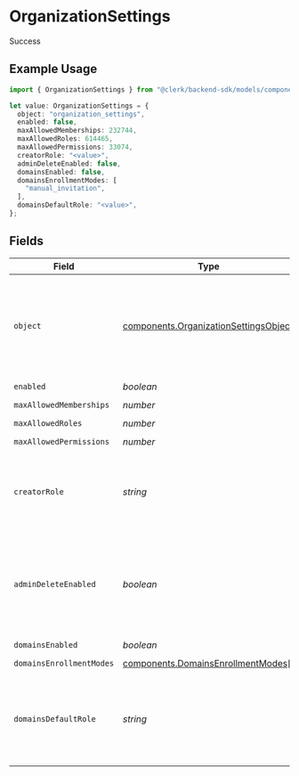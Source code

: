 # OrganizationSettings

Success

## Example Usage

```typescript
import { OrganizationSettings } from "@clerk/backend-sdk/models/components";

let value: OrganizationSettings = {
  object: "organization_settings",
  enabled: false,
  maxAllowedMemberships: 232744,
  maxAllowedRoles: 614465,
  maxAllowedPermissions: 33074,
  creatorRole: "<value>",
  adminDeleteEnabled: false,
  domainsEnabled: false,
  domainsEnrollmentModes: [
    "manual_invitation",
  ],
  domainsDefaultRole: "<value>",
};
```

## Fields

| Field                                                                                          | Type                                                                                           | Required                                                                                       | Description                                                                                    |
| ---------------------------------------------------------------------------------------------- | ---------------------------------------------------------------------------------------------- | ---------------------------------------------------------------------------------------------- | ---------------------------------------------------------------------------------------------- |
| `object`                                                                                       | [components.OrganizationSettingsObject](../../models/components/organizationsettingsobject.md) | :heavy_check_mark:                                                                             | String representing the object's type. Objects of the same type share the same value.          |
| `enabled`                                                                                      | *boolean*                                                                                      | :heavy_check_mark:                                                                             | N/A                                                                                            |
| `maxAllowedMemberships`                                                                        | *number*                                                                                       | :heavy_check_mark:                                                                             | N/A                                                                                            |
| `maxAllowedRoles`                                                                              | *number*                                                                                       | :heavy_check_mark:                                                                             | N/A                                                                                            |
| `maxAllowedPermissions`                                                                        | *number*                                                                                       | :heavy_check_mark:                                                                             | N/A                                                                                            |
| `creatorRole`                                                                                  | *string*                                                                                       | :heavy_check_mark:                                                                             | The role key that a user will be assigned after creating an organization.                      |
| `adminDeleteEnabled`                                                                           | *boolean*                                                                                      | :heavy_check_mark:                                                                             | The default for whether an admin can delete an organization with the Frontend API.             |
| `domainsEnabled`                                                                               | *boolean*                                                                                      | :heavy_check_mark:                                                                             | N/A                                                                                            |
| `domainsEnrollmentModes`                                                                       | [components.DomainsEnrollmentModes](../../models/components/domainsenrollmentmodes.md)[]       | :heavy_check_mark:                                                                             | N/A                                                                                            |
| `domainsDefaultRole`                                                                           | *string*                                                                                       | :heavy_check_mark:                                                                             | The role key that it will be used in order to create an organization invitation or suggestion. |